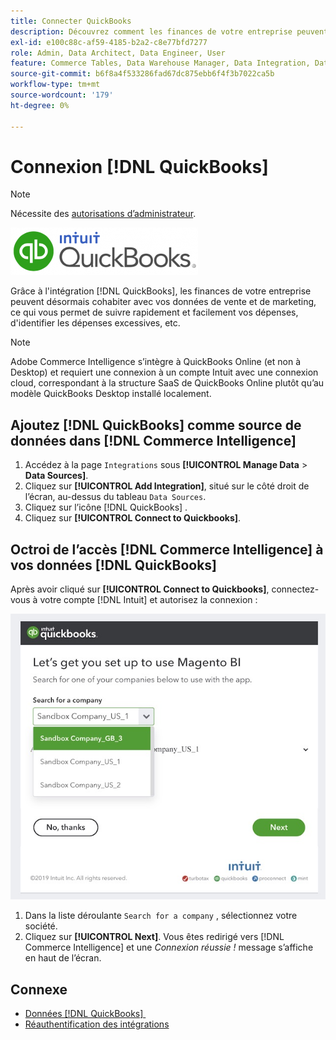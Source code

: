 ```yaml
---
title: Connecter QuickBooks
description: Découvrez comment les finances de votre entreprise peuvent désormais s’intégrer à vos données de vente et de marketing, ce qui vous permet de suivre rapidement et facilement vos dépenses, d’identifier les dépenses excessives, etc.
exl-id: e100c88c-af59-4185-b2a2-c8e77bfd7277
role: Admin, Data Architect, Data Engineer, User
feature: Commerce Tables, Data Warehouse Manager, Data Integration, Data Import/Export
source-git-commit: b6f8a4f533286fad67dc875ebb6f4f3b7022ca5b
workflow-type: tm+mt
source-wordcount: '179'
ht-degree: 0%

---
```


# Connexion [!DNL QuickBooks]

>[!NOTE]
>
>Nécessite des [autorisations d’administrateur](../../../administrator/user-management/user-management.md).

![Logo QuickBooks](../../../assets/Quickbooks.png)

Grâce à l&#39;intégration [!DNL QuickBooks], les finances de votre entreprise peuvent désormais cohabiter avec vos données de vente et de marketing, ce qui vous permet de suivre rapidement et facilement vos dépenses, d&#39;identifier les dépenses excessives, etc.

>[!NOTE]
>
>Adobe Commerce Intelligence s’intègre à QuickBooks Online (et non à Desktop) et requiert une connexion à un compte Intuit avec une connexion cloud, correspondant à la structure SaaS de QuickBooks Online plutôt qu’au modèle QuickBooks Desktop installé localement.

## Ajoutez [!DNL QuickBooks] comme source de données dans [!DNL Commerce Intelligence]

1. Accédez à la page `Integrations` sous **[!UICONTROL Manage Data** > **Data Sources]**.
1. Cliquez sur **[!UICONTROL Add Integration]**, situé sur le côté droit de l’écran, au-dessus du tableau `Data Sources`.
1. Cliquez sur l’icône [!DNL QuickBooks] .
1. Cliquez sur **[!UICONTROL Connect to Quickbooks]**.

## Octroi de l’accès [!DNL Commerce Intelligence] à vos données [!DNL QuickBooks]

Après avoir cliqué sur **[!UICONTROL Connect to Quickbooks]**, connectez-vous à votre compte [!DNL Intuit] et autorisez la connexion :

![Page d’intégration QuickBooks App Store](../../../assets/QuickBooks_App_Store_1.jpg)

1. Dans la liste déroulante `Search for a company` , sélectionnez votre société.
1. Cliquez sur **[!UICONTROL Next]**. Vous êtes redirigé vers [!DNL Commerce Intelligence] et une *Connexion réussie !* message s’affiche en haut de l’écran.

## Connexe

* [Données  [!DNL QuickBooks] &#x200B;](../integrations/quickbooks-data.md)
* [Réauthentification des intégrations](https://experienceleague.adobe.com/docs/commerce-knowledge-base/kb/how-to/mbi-reauthenticating-integrations.html?lang=fr)
